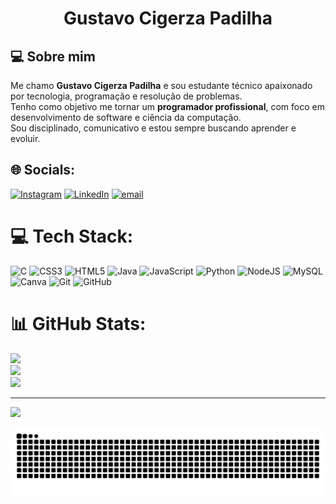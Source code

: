 <h1 align="center">Gustavo Cigerza Padilha </h1>


## 💻 Sobre mim

Me chamo **Gustavo Cigerza Padilha** e sou estudante técnico apaixonado por tecnologia, programação e resolução de problemas.  
Tenho como objetivo me tornar um **programador profissional**, com foco em desenvolvimento de software e ciência da computação.  
Sou disciplinado, comunicativo e estou sempre buscando aprender e evoluir.

## 🌐 Socials:
[![Instagram](https://img.shields.io/badge/Instagram-%23E4405F.svg?logo=Instagram&logoColor=white)](https://instagram.com/gu._.padilha) [![LinkedIn](https://img.shields.io/badge/LinkedIn-%230077B5.svg?logo=linkedin&logoColor=white)](https://linkedin.com/in/gustavo-cigerza-padilha-28bbba23a) [![email](https://img.shields.io/badge/Email-D14836?logo=gmail&logoColor=white)](mailto:padilhacgustavo@gmail.com) 

# 💻 Tech Stack:
![C](https://img.shields.io/badge/c-%2300599C.svg?style=for-the-badge&logo=c&logoColor=white) ![CSS3](https://img.shields.io/badge/css3-%231572B6.svg?style=for-the-badge&logo=css3&logoColor=white) ![HTML5](https://img.shields.io/badge/html5-%23E34F26.svg?style=for-the-badge&logo=html5&logoColor=white) ![Java](https://img.shields.io/badge/java-%23ED8B00.svg?style=for-the-badge&logo=openjdk&logoColor=white) ![JavaScript](https://img.shields.io/badge/javascript-%23323330.svg?style=for-the-badge&logo=javascript&logoColor=%23F7DF1E) ![Python](https://img.shields.io/badge/python-3670A0?style=for-the-badge&logo=python&logoColor=ffdd54) ![NodeJS](https://img.shields.io/badge/node.js-6DA55F?style=for-the-badge&logo=node.js&logoColor=white) ![MySQL](https://img.shields.io/badge/mysql-4479A1.svg?style=for-the-badge&logo=mysql&logoColor=white) ![Canva](https://img.shields.io/badge/Canva-%2300C4CC.svg?style=for-the-badge&logo=Canva&logoColor=white) ![Git](https://img.shields.io/badge/git-%23F05033.svg?style=for-the-badge&logo=git&logoColor=white) ![GitHub](https://img.shields.io/badge/github-%23121011.svg?style=for-the-badge&logo=github&logoColor=white)
# 📊 GitHub Stats:
![](https://github-readme-stats.vercel.app/api?username=GustavoCPadilha&theme=aura&hide_border=false&include_all_commits=false&count_private=false)<br/>
![](https://nirzak-streak-stats.vercel.app/?user=GustavoCPadilha&theme=aura&hide_border=false)<br/>
![](https://github-readme-stats.vercel.app/api/top-langs/?username=GustavoCPadilha&theme=aura&hide_border=false&include_all_commits=false&count_private=false&layout=compact)

---
[![](https://visitcount.itsvg.in/api?id=GustavoCPadilha&icon=0&color=0)](https://visitcount.itsvg.in)

<picture align="center">
  <source media="(prefers-color-scheme: dark)" srcset="https://raw.githubusercontent.com/gustavocpadilha/gustavocpadilha/output/github-contribution-grid-snake-dark.svg">
  <source media="(prefers-color-scheme: light)" srcset="https://raw.githubusercontent.com/gustavocpadilha/gustavocpadilha/output/github-contribution-grid-snake-dark.svg">
  <img align="center" alt="github contribution grid snake animation" src="https://raw.githubusercontent.com/gustavocpadilha/gustavocpadilha/output/github-contribution-grid-snake.svg">
</picture>
